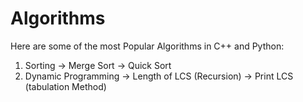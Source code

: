 # Algorithms

Here are some of the most Popular Algorithms in  C++ and Python:
1) Sorting
    -> Merge Sort
    -> Quick Sort 
2) Dynamic Programming
    -> Length of LCS (Recursion)
    -> Print LCS (tabulation Method)



